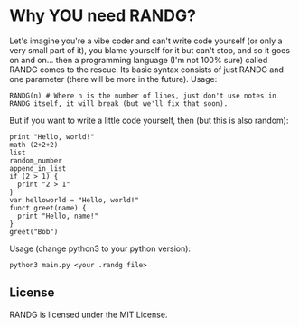 # Why YOU need RANDG?
Let's imagine you're a vibe coder and can't write code yourself (or only a very small part of it), you blame yourself for it but can't stop, and so it goes on and on... then a programming language (I'm not 100% sure) called RANDG comes to the rescue. Its basic syntax consists of just RANDG and one parameter (there will be more in the future).
Usage:

```
RANDG(n) # Where n is the number of lines, just don't use notes in RANDG itself, it will break (but we'll fix that soon).
```

But if you want to write a little code yourself, then (but this is also random):

```
print "Hello, world!"
math (2+2+2)
list
random_number
append_in_list
if (2 > 1) {
  print "2 > 1"
}
var helloworld = "Hello, world!"
funct greet(name) {
  print "Hello, name!"
}
greet("Bob")
```
Usage (change python3 to your python version):
```
python3 main.py <your .randg file>
```

## License
RANDG is licensed under the MIT License.

